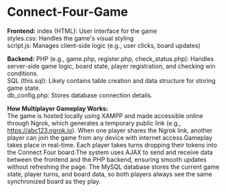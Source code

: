 # Connect-Four-Game
<b>Frontend:</b>
index (HTML): User interface for the game<br>
styles.css: Handles the game's visual styling <br>
script.js: Manages client-side logic (e.g., user clicks, board updates) <br>

<b>Backend:</b>
PHP (e.g., game.php, register.php, check_status.php): Handles server-side game logic, board state, player registration, and checking win conditions.<br>
SQL (this.sql): Likely contains table creation and data structure for storing game state.<br>
db_config.php: Stores database connection details.<br>

<b>How Multiplayer Gameplay Works:</b>
<br>
The game is hosted locally using XAMPP and made accessible online through Ngrok, which generates a temporary public link (e.g., https://abc123.ngrok.io).
When one player shares the Ngrok link, another player can join the game from any device with internet access.Gameplay takes place in real-time. Each player takes turns dropping their tokens into the Connect Four board.The system uses AJAX to send and receive data between the frontend and the PHP backend, ensuring smooth updates without refreshing the page. The MySQL database stores the current game state, player turns, and board data, so both players always see the same synchronized board as they play.
